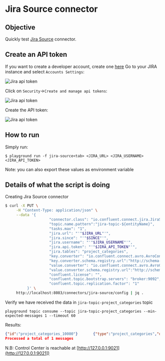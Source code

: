 # Jira Source connector



## Objective

Quickly test [Jira Source](https://docs.confluent.io/current/connect/kafka-connect-jira/index.html#quick-start) connector.


## Create an API token

If you want to create a developer account, create one [here](https://www.atlassian.com/try/cloud/signup?product=confluence.ondemand,jira-software.ondemand,jira-servicedesk.ondemand,jira-core.ondemand&developer=true)
Go to your JIRA instance and select `Accounts Settings`:

![Jira api token](Screenshot1.png)

Click on `Security`->`Create and manage api tokens`:

![Jira api token](Screenshot2.png)

Create the API token:

![Jira api token](Screenshot3.png)

## How to run

Simply run:

```
$ playground run -f jira-source<tab> <JIRA_URL> <JIRA_USERNAME> <JIRA_API_TOKEN>
```

Note: you can also export these values as environment variable

## Details of what the script is doing

Creating Jira Source connector

```bash
$ curl -X PUT \
     -H "Content-Type: application/json" \
     --data '{
                    "connector.class": "io.confluent.connect.jira.JiraSourceConnector",
                    "topic.name.pattern":"jira-topic-${entityName}",
                    "tasks.max": "1",
                    "jira.url": "'"$JIRA_URL"'",
                    "jira.since": "'"$SINCE"'",
                    "jira.username": "'"$JIRA_USERNAME"'",
                    "jira.api.token": "'"$JIRA_API_TOKEN"'",
                    "jira.tables": "project_categories",
                    "key.converter": "io.confluent.connect.avro.AvroConverter",
                    "key.converter.schema.registry.url":"http://schema-registry:8081",
                    "value.converter": "io.confluent.connect.avro.AvroConverter",
                    "value.converter.schema.registry.url":"http://schema-registry:8081",
                    "confluent.license": "",
                    "confluent.topic.bootstrap.servers": "broker:9092",
                    "confluent.topic.replication.factor": "1"
          }' \
     http://localhost:8083/connectors/jira-source/config | jq .
```

Verify we have received the data in `jira-topic-project_categories` topic

```
playground topic consume --topic jira-topic-project_categories --min-expected-messages 1 --timeout 60
```

Results:

```json
{"id":"project_categories_10000"}       {"type":"project_categories","data":{"self":"https://confluentinc.atlassian.net/rest/api/2/projectCategory/10000","id":"10000","description":"","name":"Engineering Projects"}}
Processed a total of 1 messages
```

N.B: Control Center is reachable at [http://127.0.0.1:9021](http://127.0.0.1:9021])
